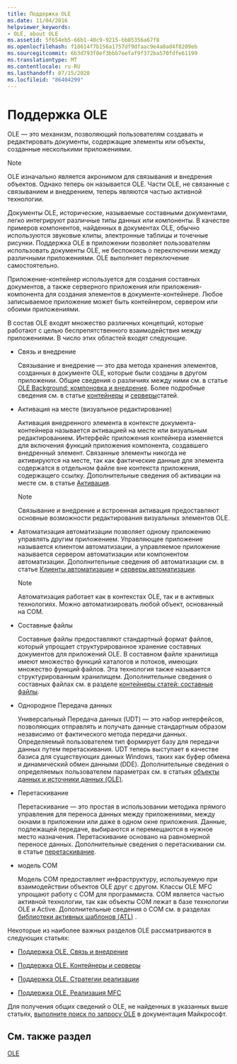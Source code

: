 ```yaml
---
title: Поддержка OLE
ms.date: 11/04/2016
helpviewer_keywords:
- OLE, about OLE
ms.assetid: 5f654eb5-66b1-40c9-9215-bb85356a67f8
ms.openlocfilehash: f18614f7b156a1757df9dfaac9e4a0ad4f8209eb
ms.sourcegitcommit: 6b3d793f0ef3bbb7eefaf9f372ba570fdfe61199
ms.translationtype: MT
ms.contentlocale: ru-RU
ms.lasthandoff: 07/15/2020
ms.locfileid: "86404299"
---
```

# <a name="ole-background"></a>Поддержка OLE

OLE — это механизм, позволяющий пользователям создавать и редактировать документы, содержащие элементы или объекты, созданные несколькими приложениями.

> [!NOTE]
> OLE изначально является акронимом для связывания и внедрения объектов. Однако теперь он называется OLE. Части OLE, не связанные с связыванием и внедрением, теперь являются частью активной технологии.

Документы OLE, исторические, называемые составными документами, легко интегрируют различные типы данных или компоненты. В качестве примеров компонентов, найденных в документах OLE, обычно используются звуковые клипы, электронные таблицы и точечные рисунки. Поддержка OLE в приложении позволяет пользователям использовать документы OLE, не беспокоясь о переключении между различными приложениями. OLE выполняет переключение самостоятельно.

Приложение-контейнер используется для создания составных документов, а также серверного приложения или приложения-компонента для создания элементов в документе-контейнере. Любое записываемое приложение может быть контейнером, сервером или обоими приложениями.

В состав OLE входят множество различных концепций, которые работают с целью беспрепятственного взаимодействия между приложениями. В число этих областей входят следующие.

- Связь и внедрение

   Связывание и внедрение — это два метода хранения элементов, созданных в документе OLE, которые были созданы в другом приложении. Общие сведения о различиях между ними см. в статье [OLE Background: компоновка и внедрение](ole-background-linking-and-embedding.md). Более подробные сведения см. в статье [контейнеры](containers.md) и [серверы](servers.md)статей.

- Активация на месте (визуальное редактирование)

   Активация внедренного элемента в контексте документа-контейнера называется активацией на месте или визуальным редактированием. Интерфейс приложения контейнера изменяется для включения функций приложения компонента, создавшего внедренный элемент. Связанные элементы никогда не активируются на месте, так как фактические данные для элемента содержатся в отдельном файле вне контекста приложения, содержащего ссылку. Дополнительные сведения об активации на месте см. в статье [Активация](activation-cpp.md).

   > [!NOTE]
   > Связывание и внедрение и встроенная активация предоставляют основные возможности редактирования визуальных элементов OLE.

- Автоматизация автоматизации позволяет одному приложению управлять другим приложением. Управляющее приложение называется клиентом автоматизации, а управляемое приложение называется сервером автоматизации или компонентом автоматизации. Дополнительные сведения об автоматизации см. в статье [Клиенты автоматизации](automation-clients.md) и [серверы автоматизации](automation-servers.md).

   > [!NOTE]
   > Автоматизация работает как в контекстах OLE, так и в активных технологиях. Можно автоматизировать любой объект, основанный на COM.

- Составные файлы

   Составные файлы предоставляют стандартный формат файлов, который упрощает структурированное хранение составных документов для приложений OLE. В составном файле хранилища имеют множество функций каталогов и потоков, имеющих множество функций файлов. Эта технология также называется структурированным хранилищем. Дополнительные сведения о составных файлах см. в разделе [контейнеры статей: составные файлы](containers-compound-files.md).

- Однородное Передача данных

   Универсальный Передача данных (UDT) — это набор интерфейсов, позволяющих отправлять и получать данные стандартным образом независимо от фактического метода передачи данных. Определяемый пользователем тип формирует базу для передачи данных путем перетаскивания. UDT теперь выступает в качестве базиса для существующих данных Windows, таких как буфер обмена и динамический обмен данными (DDE). Дополнительные сведения о определяемых пользователем параметрах см. в статьях [объекты данных и источники данных (OLE)](data-objects-and-data-sources-ole.md).

- Перетаскивание

   Перетаскивание — это простая в использовании методика прямого управления для переноса данных между приложениями, между окнами в приложении или даже в одном окне приложения. Данные, подлежащей передаче, выбираются и перемещаются в нужное место назначения. Перетаскивание основано на равномерной переносе данных. Дополнительные сведения о перетаскивании см. в статье [перетаскивание](drag-and-drop-ole.md).

- модель COM

   Модель COM предоставляет инфраструктуру, используемую при взаимодействии объектов OLE друг с другом. Классы OLE MFC упрощают работу с COM для программиста. COM является частью активной технологии, так как объекты COM лежат в базе технологии OLE и Active. Дополнительные сведения о COM см. в разделах [библиотеки активных шаблонов (ATL)](../atl/active-template-library-atl-concepts.md) .

Некоторые из наиболее важных разделов OLE рассматриваются в следующих статьях:

- [Поддержка OLE. Связь и внедрение](ole-background-linking-and-embedding.md)

- [Поддержка OLE. Контейнеры и серверы](ole-background-containers-and-servers.md)

- [Поддержка OLE. Стратегии реализации](ole-background-implementation-strategies.md)

- [Поддержка OLE. Реализация MFC](ole-background-mfc-implementation.md)

Для получения общих сведений о OLE, не найденных в указанных выше статьях, [выполните поиск по запросу OLE](https://docs.microsoft.com/search/?terms=ole) в документация Майкрософт.

## <a name="see-also"></a>См. также раздел

[OLE](ole-in-mfc.md)
